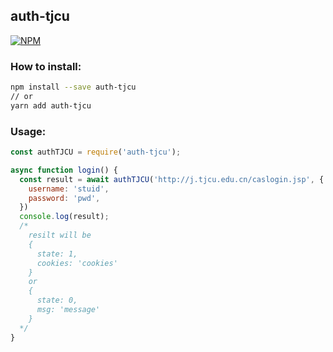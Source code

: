 ## auth-tjcu

[![NPM](https://nodei.co/npm/auth-tjcu.png?downloads=true&downloadRank=true&stars=true)](https://nodei.co/npm/auth-tjcu/)

### How to install:

``` bash
npm install --save auth-tjcu
// or
yarn add auth-tjcu
```

### Usage:

``` javascript
const authTJCU = require('auth-tjcu');

async function login() {
  const result = await authTJCU('http://j.tjcu.edu.cn/caslogin.jsp', {
    username: 'stuid',
    password: 'pwd',
  })
  console.log(result);
  /*
    resilt will be
    {
      state: 1,
      cookies: 'cookies'
    }
    or
    {
      state: 0,
      msg: 'message'
    }
  */
}
```
